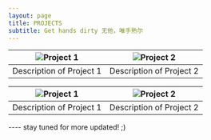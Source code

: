 ```yaml
---
layout: page
title: PROJECTS
subtitle: Get hands dirty 无他，唯手熟尔
---
```

<div align="center">

| ![Project 1](image_link) | ![Project 2](image_link) |
|:------------------------:|:------------------------:|
| Description of Project 1 | Description of Project 2 |

| ![Project 1](image_link) | ![Project 2](image_link) |
|:------------------------:|:------------------------:|
| Description of Project 1 | Description of Project 2 |

</div>

<!-- 
| ![Project 1](https://example.com/project1.jpg) | ![Project 2](https://example.com/project2.jpg) |
|:---------------------------------------------:|:---------------------------------------------:|
|  Short description of Project 1.              | Short description of Project 2.               |
|-----------------------------------------------|-----------------------------------------------|
| ![Project 3](https://example.com/project3.jpg) | ![Project 4](https://example.com/project4.jpg) |
|  Short description of Project 3.              | Short description of Project 4.               |

 -->


---- stay tuned for more updated! ;)
